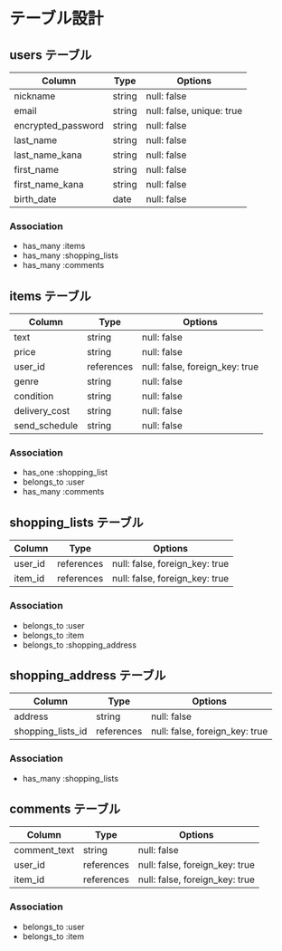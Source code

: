 # テーブル設計

## users テーブル

| Column             | Type    | Options                   |
| ------------------ | ------- | ------------------------- |
| nickname           | string  | null: false               |
| email              | string  | null: false, unique: true |
| encrypted_password | string  | null: false               |
| last_name          | string  | null: false               |
| last_name_kana     | string  | null: false               |
| first_name         | string  | null: false               |
| first_name_kana    | string  | null: false               |
| birth_date         | date    | null: false               |

### Association

- has_many :items
- has_many :shopping_lists
- has_many :comments

## items テーブル

| Column             | Type       | Options                        |
| ------------------ | ---------- | ------------------------------ |
| text               | string     | null: false                    |
| price              | string     | null: false                    |
| user_id            | references | null: false, foreign_key: true |
| genre              | string     | null: false                    |
| condition          | string     | null: false                    |
| delivery_cost      | string     | null: false                    |
| send_schedule      | string     | null: false                    |

### Association

- has_one :shopping_list
- belongs_to :user
- has_many :comments


## shopping_lists テーブル

| Column              | Type       | Options                        |
| ------------------- | ---------- | ------------------------------ |
| user_id             | references | null: false, foreign_key: true |
| item_id             | references | null: false, foreign_key: true |

### Association

- belongs_to :user
- belongs_to :item
- belongs_to :shopping_address

## shopping_address テーブル

| Column            | Type       | Options                        |
| ----------------- | ---------- | ------------------------------ |
| address           | string     | null: false                    |
| shopping_lists_id | references | null: false, foreign_key: true |

### Association

- has_many :shopping_lists

## comments テーブル

| Column       | Type       | Options                        |
| ------------ | ---------- | ------------------------------ |
| comment_text | string     | null: false                    |
| user_id      | references | null: false, foreign_key: true |
| item_id      | references | null: false, foreign_key: true |

### Association

- belongs_to :user
- belongs_to :item
